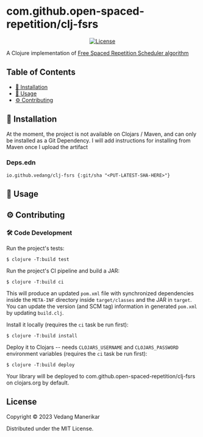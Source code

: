 # com.github.open-spaced-repetition/clj-fsrs
<p align="center">
  <a href="https://github.com/open-spaced-repetition/clj-fsrs/blob/main/LICENSE"><img src="https://img.shields.io/badge/license-MIT-informational" alt="License"></a>
</p>

A Clojure implementation of [Free Spaced Repetition Scheduler algorithm](https://github.com/open-spaced-repetition/free-spaced-repetition-scheduler)

## Table of Contents

- [🔧 Installation](#-installation)
- [🚀 Usage](#-usage)
- [⚙️ Contributing](#️-contributing)

## 🔧 Installation

At the moment, the project is not available on Clojars / Maven, and can only be installed as a Git Dependency. I will add instructions for installing from Maven once I upload the artifact

### Deps.edn
```edn
io.github.vedang/clj-fsrs {:git/sha "<PUT-LATEST-SHA-HERE>"}
```

## 🚀 Usage
## ⚙️ Contributing
### 🛠 Code Development

Run the project's tests:

    $ clojure -T:build test

Run the project's CI pipeline and build a JAR:

    $ clojure -T:build ci

This will produce an updated `pom.xml` file with synchronized dependencies inside the `META-INF`
directory inside `target/classes` and the JAR in `target`. You can update the version (and SCM tag)
information in generated `pom.xml` by updating `build.clj`.

Install it locally (requires the `ci` task be run first):

    $ clojure -T:build install

Deploy it to Clojars -- needs `CLOJARS_USERNAME` and `CLOJARS_PASSWORD` environment
variables (requires the `ci` task be run first):

    $ clojure -T:build deploy

Your library will be deployed to com.github.open-spaced-repetition/clj-fsrs on clojars.org by default.

## License

Copyright © 2023 Vedang Manerikar

Distributed under the MIT License.
